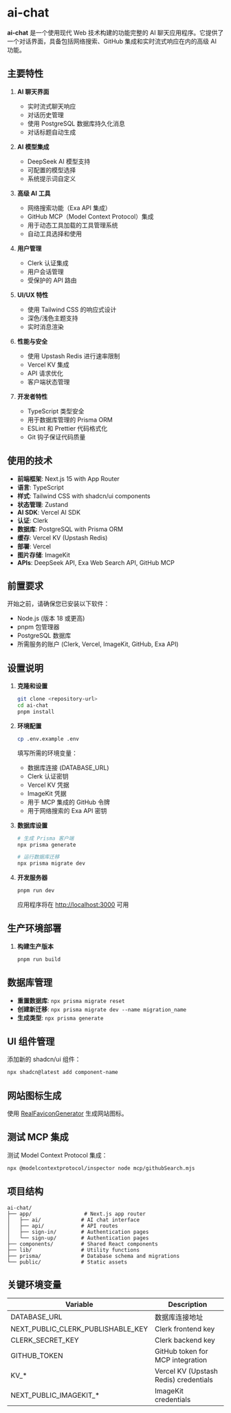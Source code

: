 # ai-chat

**ai-chat** 是一个使用现代 Web 技术构建的功能完整的 AI 聊天应用程序。它提供了一个对话界面，具备包括网络搜索、GitHub 集成和实时流式响应在内的高级 AI 功能。

## 主要特性

1. **AI 聊天界面**
   - 实时流式聊天响应
   - 对话历史管理
   - 使用 PostgreSQL 数据库持久化消息
   - 对话标题自动生成

2. **AI 模型集成**
   - DeepSeek AI 模型支持
   - 可配置的模型选择
   - 系统提示词自定义

3. **高级 AI 工具**
   - 网络搜索功能（Exa API 集成）
   - GitHub MCP（Model Context Protocol）集成
   - 用于动态工具加载的工具管理系统
   - 自动工具选择和使用

4. **用户管理**
   - Clerk 认证集成
   - 用户会话管理
   - 受保护的 API 路由

5. **UI/UX 特性**
   - 使用 Tailwind CSS 的响应式设计
   - 深色/浅色主题支持
   - 实时消息渲染

6. **性能与安全**
   - 使用 Upstash Redis 进行速率限制
   - Vercel KV 集成
   - API 请求优化
   - 客户端状态管理

7. **开发者特性**
   - TypeScript 类型安全
   - 用于数据库管理的 Prisma ORM
   - ESLint 和 Prettier 代码格式化
   - Git 钩子保证代码质量

## 使用的技术

- **前端框架**: Next.js 15 with App Router
- **语言**: TypeScript
- **样式**: Tailwind CSS with shadcn/ui components
- **状态管理**: Zustand
- **AI SDK**: Vercel AI SDK
- **认证**: Clerk
- **数据库**: PostgreSQL with Prisma ORM
- **缓存**: Vercel KV (Upstash Redis)
- **部署**: Vercel
- **图片存储**: ImageKit
- **APIs**: DeepSeek API, Exa Web Search API, GitHub MCP

## 前置要求

开始之前，请确保您已安装以下软件：

- Node.js (版本 18 或更高)
- pnpm 包管理器
- PostgreSQL 数据库
- 所需服务的账户 (Clerk, Vercel, ImageKit, GitHub, Exa API)

## 设置说明

1. **克隆和设置**

   ```bash
   git clone <repository-url>
   cd ai-chat
   pnpm install
   ```

2. **环境配置**

   ```bash
   cp .env.example .env
   ```

   填写所需的环境变量：
   - 数据库连接 (DATABASE_URL)
   - Clerk 认证密钥
   - Vercel KV 凭据
   - ImageKit 凭据
   - 用于 MCP 集成的 GitHub 令牌
   - 用于网络搜索的 Exa API 密钥

3. **数据库设置**

   ```bash
   # 生成 Prisma 客户端
   npx prisma generate

   # 运行数据库迁移
   npx prisma migrate dev
   ```

4. **开发服务器**

   ```bash
   pnpm run dev
   ```

   应用程序将在 <http://localhost:3000> 可用

## 生产环境部署

1. **构建生产版本**

   ```bash
   pnpm run build
   ```

## 数据库管理

- **重置数据库**: `npx prisma migrate reset`
- **创建新迁移**: `npx prisma migrate dev --name migration_name`
- **生成类型**: `npx prisma generate`

## UI 组件管理

添加新的 shadcn/ui 组件：

```bash
npx shadcn@latest add component-name
```

## 网站图标生成

使用 [RealFaviconGenerator](https://realfavicongenerator.net/) 生成网站图标。

## 测试 MCP 集成

测试 Model Context Protocol 集成：

```bash
npx @modelcontextprotocol/inspector node mcp/githubSearch.mjs
```

## 项目结构

```text
ai-chat/
├── app/                 # Next.js app router
│   ├── ai/             # AI chat interface
│   ├── api/            # API routes
│   ├── sign-in/        # Authentication pages
│   └── sign-up/        # Authentication pages
├── components/         # Shared React components
├── lib/                # Utility functions
├── prisma/             # Database schema and migrations
└── public/             # Static assets
```

## 关键环境变量

| Variable | Description |
|----------|-------------|
| DATABASE_URL | 数据库连接地址 |
| NEXT_PUBLIC_CLERK_PUBLISHABLE_KEY | Clerk frontend key |
| CLERK_SECRET_KEY | Clerk backend key |
| GITHUB_TOKEN | GitHub token for MCP integration |
| KV_* | Vercel KV (Upstash Redis) credentials |
| NEXT_PUBLIC_IMAGEKIT_* | ImageKit credentials |
